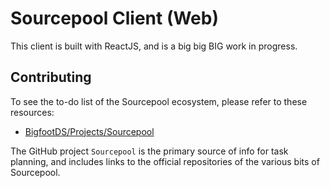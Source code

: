 # Sourcepool Client (Web)

This client is built with ReactJS, and is a big big BIG work in progress.

## Contributing

To see the to-do list of the Sourcepool ecosystem, please refer to these resources:

- [BigfootDS/Projects/Sourcepool](https://github.com/orgs/BigfootDS/projects/5/views/1)

The GitHub project `Sourcepool` is the primary source of info for task planning, and includes links to the official repositories of the various bits of Sourcepool.